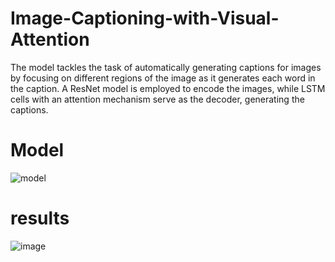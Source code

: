# Image-Captioning-with-Visual-Attention
The model tackles the task of automatically generating captions for images by focusing on different regions of the image as it generates each word in the caption.
A ResNet model is employed to encode the images, while LSTM cells with an attention mechanism serve as the decoder, generating the captions.

# Model

![model](https://github.com/user-attachments/assets/04e48750-eaec-42c2-b711-713899e54c63)


# results

![image](https://github.com/user-attachments/assets/55c6f16f-2539-4b8f-ba63-2dfb940a08e6)



